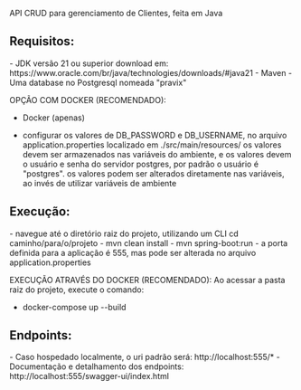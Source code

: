 API CRUD para gerenciamento de Clientes, feita em Java

<h2>Requisitos:</h2>
- JDK versão 21 ou superior download em: https://www.oracle.com/br/java/technologies/downloads/#java21
- Maven
- Uma database no Postgresql nomeada "pravix"

OPÇÃO COM DOCKER (RECOMENDADO):
- Docker (apenas)

- configurar os valores de DB_PASSWORD e DB_USERNAME, no arquivo application.properties
localizado em ./src/main/resources/
os valores devem ser armazenados nas variáveis do ambiente, e os valores devem o usuário e senha do servidor postgres, por padrão o usuário é "postgres".
os valores podem ser alterados diretamente nas variáveis, ao invés de utilizar variáveis de ambiente

<h2>Execução:</h2>
- navegue até o diretório raiz do projeto, utilizando um CLI
    cd caminho/para/o/projeto
- mvn clean install
- mvn spring-boot:run
- a porta definida para a aplicação é 555, mas pode ser alterada no arquivo application.properties

EXECUÇÃO ATRAVÉS DO DOCKER (RECOMENDADO):
Ao acessar a pasta raiz do projeto, execute o comando:
- docker-compose up --build

<h2>Endpoints:</h2>
- Caso hospedado localmente, o uri padrão será: 
http://localhost:555/*
- Documentação e detalhamento dos endpoints:
http://localhost:555/swagger-ui/index.html